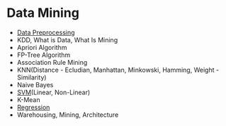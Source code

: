 # Data Mining
- [Data Preprocessing](./preprocessing/)
- KDD, What is Data, What Is Mining
- Apriori Algorithm
- FP-Tree Algorithm
- Association Rule Mining
- KNN(Distance - Ecludian, Manhattan, Minkowski, Hamming, Weight - Similarity)
- Naive Bayes
- [SVM](./svm.pdf)(Linear, Non-Linear)
- K-Mean
- [Regression](./regression.pdf)
- Warehousing, Mining, Architecture